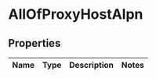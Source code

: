 # AllOfProxyHostAlpn

## Properties
Name | Type | Description | Notes
------------ | ------------- | ------------- | -------------
